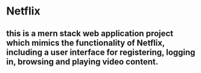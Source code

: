 # Netflix
## this is a mern stack web application project which mimics the functionality of Netflix, including a user interface for registering, logging in, browsing and playing video content. 
